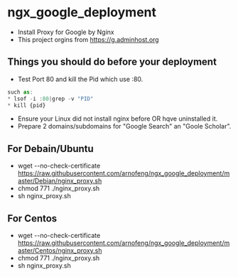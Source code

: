 # ngx_google_deployment
* Install Proxy for Google by Nginx
* This project orgins from https://g.adminhost.org

## Things you should do before your deployment
* Test Port 80 and kill the Pid which use :80.
```javascript
such as:
* lsof -i :80|grep -v "PID"
* kill {pid}
```
* Ensure your Linux did not install nginx before OR hqve uninstalled it.
* Prepare 2 domains/subdomains for "Google Search" an "Goole Scholar".

## For Debain/Ubuntu
* wget --no-check-certificate https://raw.githubusercontent.com/arnofeng/ngx_google_deployment/master/Debian/nginx_proxy.sh
* chmod 771 ./nginx_proxy.sh
* sh nginx_proxy.sh


## For Centos
* wget --no-check-certificate https://raw.githubusercontent.com/arnofeng/ngx_google_deployment/master/Centos/nginx_proxy.sh
* chmod 771 ./nginx_proxy.sh
* sh nginx_proxy.sh


